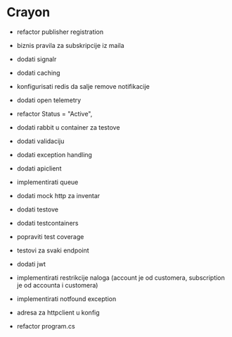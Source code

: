 # Crayon

* refactor publisher registration

* biznis pravila za subskripcije iz maila

* dodati signalr


* dodati caching
* konfigurisati redis da salje remove notifikacije


* dodati open telemetry





* refactor Status = "Active",

* dodati rabbit u container za testove


* dodati validaciju
* dodati exception handling

* dodati apiclient
* implementirati queue

* dodati mock http za inventar


* dodati testove
* dodati testcontainers
* popraviti test coverage
* testovi za svaki endpoint

* dodati jwt

* implementirati restrikcije naloga (account je od customera, subscription je od accounta i customera)
* implementirati notfound exception

* adresa za httpclient u konfig


* refactor program.cs